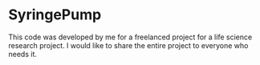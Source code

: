 # SyringePump
This code was developed by me for a freelanced project for a life science research project. I would like to share the entire project to everyone who needs it.
